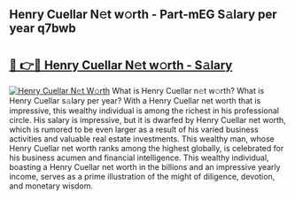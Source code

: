 ## Henry Cuellar N𝚎t w𝚘rth - Part-mEG S𝚊lary per year q7bwb

# <h2><a href="http://gc2tqp.nevu.top/?p=Henry+Cuellar">🔗 👉🔴 Henry Cuellar N𝚎t w𝚘rth - S𝚊lary</a></h2>

[![Henry Cuellar N𝚎t W𝚘rth](https://i.imgur.com/Oavwk0R.jpeg)](http://gc2tqp.nevu.top/?p=Henry+Cuellar)
What is Henry Cuellar n𝚎t w𝚘rth? What is Henry Cuellar s𝚊lary per year?
With a Henry Cuellar net worth that is impressive, this wealthy individual is among the richest in his professional circle. His salary is impressive, but it is dwarfed by Henry Cuellar net worth, which is rumored to be even larger as a result of his varied business activities and valuable real estate investments. This wealthy man, whose Henry Cuellar net worth ranks among the highest globally, is celebrated for his business acumen and financial intelligence. This wealthy individual, boasting a Henry Cuellar net worth in the billions and an impressive yearly income, serves as a prime illustration of the might of diligence, devotion, and monetary wisdom.
